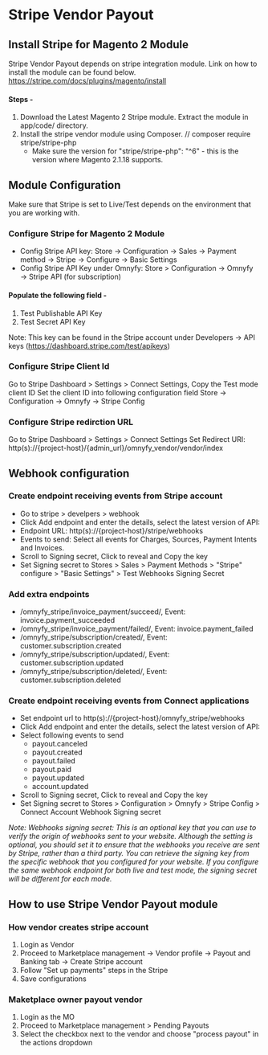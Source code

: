 # Stripe Vendor Payout

## Install Stripe for Magento 2 Module
Stripe Vendor Payout depends on stripe integration module. Link on how to install the module can be found below.
https://stripe.com/docs/plugins/magento/install

#### Steps - 
1. Download the Latest Magento 2 Stripe module. Extract the module in app/code/ directory.
2. Install the stripe vendor module using Composer. // composer require stripe/stripe-php
    * Make sure the version for "stripe/stripe-php": "^6" - this is the version where Magento 2.1.18 supports. 

## Module Configuration

Make sure that Stripe is set to Live/Test depends on the environment that you are working with.

### Configure Stripe for Magento 2 Module
- Config Stripe API key: Store -> Configuration -> Sales -> Payment method -> Stripe -> Configure -> Basic Settings
- Config Stripe API Key under Omnyfy: Store > Configuration → Omnyfy → Stripe API (for subscription)

#### Populate the following field - 
1. Test Publishable API Key
2. Test Secret API Key

Note: This key can be found in the Stripe account under Developers -> API keys (https://dashboard.stripe.com/test/apikeys)

### Configure Stripe Client Id
Go to Stripe Dashboard > Settings > Connect Settings, Copy the Test mode client ID
Set the client ID into following configuration field 
Store -> Configuration -> Omnyfy -> Stripe Config

### Configure Stripe redirction URL
Go to Stripe Dashboard > Settings > Connect Settings
Set Redirect URI: http(s)://{project-host}/{admin_url}/omnyfy_vendor/vendor/index

## Webhook configuration

### Create endpoint receiving events from Stripe account
- Go to stripe > develpers > webhook
- Click Add endpoint and enter the details, select the latest version of API:
- Endpoint URL: http(s)://{project-host}/stripe/webhooks
- Events to send: Select all events for Charges, Sources, Payment Intents and Invoices.
- Scroll to Signing secret, Click to reveal and Copy the key
- Set Signing secret to Stores > Sales > Payment Methods > "Stripe" configure > "Basic Settings" > Test Webhooks Signing Secret

### Add extra endpoints
- /omnyfy_stripe/invoice_payment/succeed/, Event: invoice.payment_succeeded
- /omnyfy_stripe/invoice_payment/failed/, Event: invoice.payment_failed
- /omnyfy_stripe/subscription/created/, Event: customer.subscription.created
- /omnyfy_stripe/subscription/updated/, Event: customer.subscription.updated
- /omnyfy_stripe/subscription/deleted/, Event: customer.subscription.deleted

### Create endpoint receiving events from Connect applications
- Set endpoint url to http(s)://{project-host}/omnyfy_stripe/webhooks
- Click Add endpoint and enter the details, select the latest version of API:
- Select following events to send
    - payout.canceled
    - payout.created
    - payout.failed
    - payout.paid
    - payout.updated
    - account.updated
- Scroll to Signing secret, Click to reveal and Copy the key
- Set Signing secret to Stores > Configuration > Omnyfy > Stripe Config > Connect Account Webhook Signing secret

*Note: Webhooks signing secret: This is an optional key that you can use to verify the origin of webhooks sent to your website. Although the setting is optional, you should set it to ensure that the webhooks you receive are sent by Stripe, rather than a third party. You can retrieve the signing key from the specific webhook that you configured for your website. If you configure the same webhook endpoint for both live and test mode, the signing secret will be different for each mode.*

## How to use Stripe Vendor Payout module

### How vendor creates stripe account
1. Login as Vendor
2. Proceed to Marketplace management -> Vendor profile -> Payout and Banking tab -> Create Stripe account
3. Follow "Set up payments" steps in the Stripe
4. Save configurations

### Maketplace owner payout vendor
1. Login as the MO
2. Proceed to Marketplace management > Pending Payouts
3. Select the checkbox next to the vendor and choose "process payout" in the actions dropdown